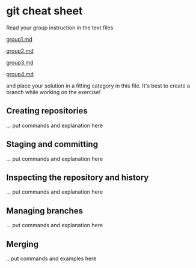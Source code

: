 # git cheat sheet

Read your group instruction in the text files 

[group1.md](group1.md)

[group2.md](group2.md)

[group3.md](group3.md)

[group4.md](group4.md)

and place your solution in a fitting category in this file. It's best to create a branch while working on the exercise!

## Creating repositories

... put commands and explanation here

## Staging and committing

... put commands and explanation here

## Inspecting the repository and history

... put commands and explanation here

## Managing branches

... put commands and explanation here

## Merging

.. put commands and examples here